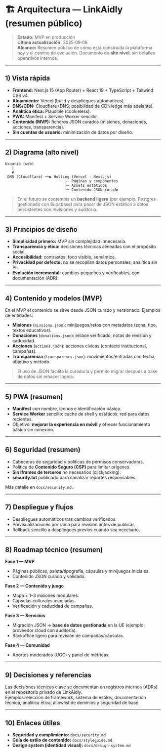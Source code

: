 # 🏗️ Arquitectura — LinkAidly (resumen público)

> **Estado:** MVP en producción  
> **Última actualización:** 2025‑09‑06  
> **Alcance:** Resumen público de cómo está construida la plataforma hoy y el camino de evolución. Documento de **alto nivel**, sin detalles operativos internos.

---

## 1) Vista rápida

- **Frontend:** Next.js 15 (App Router) + React 19 + TypeScript + Tailwind CSS v4.  
- **Alojamiento:** Vercel (build y despliegues automáticos).  
- **DNS/CDN:** Cloudflare (DNS; posibilidad de CDN/edge más adelante).  
- **Analítica ética:** Plausible (cookieless).  
- **PWA:** Manifest + Service Worker sencillo.  
- **Contenido (MVP):** ficheros JSON curados (misiones, donaciones, acciones, transparencia).  
- **Sin cuentas de usuario:** minimización de datos por diseño.

---

## 2) Diagrama (alto nivel)

```
Usuario (web)
   │
   ▼
 DNS (Cloudflare) ──▶ Hosting (Vercel - Next.js)
                           ├─ Páginas y componentes
                           ├─ Assets estáticos
                           └─ Contenido JSON curado
```

> En el futuro se contempla un **backend ligero** (por ejemplo, Postgres gestionado con Supabase) para pasar de JSON estático a datos persistentes con revisiones y auditoría.

---

## 3) Principios de diseño

- **Simplicidad primero:** MVP sin complejidad innecesaria.  
- **Transparencia y ética:** decisiones técnicas alineadas con el propósito social.  
- **Accesibilidad:** contrastes, foco visible, semántica.  
- **Privacidad por defecto:** no se recopilan datos personales; analítica sin PII.  
- **Evolución incremental:** cambios pequeños y verificables, con documentación (ADR).

---

## 4) Contenido y modelos (MVP)

En el MVP el contenido se sirve desde JSON curado y versionado. Ejemplos de entidades:

- **Misiones** (`missions.json`): minijuegos/retos con metadatos (zona, tipo, textos educativos).  
- **Donaciones** (`donations.json`): enlace verificado, notas de revisión y caducidad.  
- **Acciones** (`actions.json`): acciones cívicas (contacto institucional, campañas).  
- **Transparencia** (`transparency.json`): movimientos/entradas con fecha, objetivo y método.

> El uso de JSON facilita la curaduría y permite migrar después a base de datos sin rehacer lógica.

---

## 5) PWA (resumen)

- **Manifest** con nombre, iconos e identificación básica.  
- **Service Worker** sencillo: cache de shell y estáticos; red para datos recientes.  
- Objetivo: **mejorar la experiencia en móvil** y ofrecer funcionamiento básico sin conexión.

---

## 6) Seguridad (resumen)

- Cabeceras de seguridad y políticas de permisos conservadoras.  
- Política de **Contenido Seguro (CSP)** para limitar orígenes.  
- **Sin iframes de terceros** no necesarios (clickjacking).  
- **security.txt** publicado para canalizar reportes responsables.  

Más detalle en `docs/security.md`.

---

## 7) Despliegue y flujos

- Despliegues automáticos tras cambios verificados.  
- Previsualizaciones por rama para revisión antes de publicar.  
- Rollback sencillo a despliegues previos cuando sea necesario.

---

## 8) Roadmap técnico (resumen)

**Fase 1 — MVP**  
- Páginas públicas, paleta/tipografía, cápsulas y minijuegos iniciales.  
- Contenido JSON curado y validado.

**Fase 2 — Contenido y juego**  
- Mapa + 1–3 misiones modulares.  
- Cápsulas culturales asociadas.  
- Verificación y caducidad de campañas.

**Fase 3 — Servicios**  
- Migración JSON → **base de datos gestionada** en la UE (ejemplo: proveedor cloud con auditoría).  
- Backoffice ligero para revisión de campañas/cápsulas.

**Fase 4 — Comunidad**  
- Aportes moderados (UGC) y panel de métricas.

---

## 9) Decisiones y referencias

Las decisiones técnicas clave se documentan en registros internos (ADRs) en el repositorio privado de LinkAidly.  
Ejemplos: elección de framework, sistema de estilos, documentación técnica, analítica ética, allowlist de dominios y seguridad de base.

---

## 10) Enlaces útiles

- **Seguridad y cumplimiento:** `docs/security.md`  
- **Guía de estilo de contenido:** `docs/styleguide.md`  
- **Design system (identidad visual):** `docs/design-system.md`